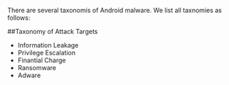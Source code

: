 There are several taxonomis of Android malware. We list all taxnomies as follows:

##Taxonomy of Attack Targets

+ Information Leakage
+ Privilege Escalation
+ Finantial Charge
+ Ransomware 
+ Adware
  
